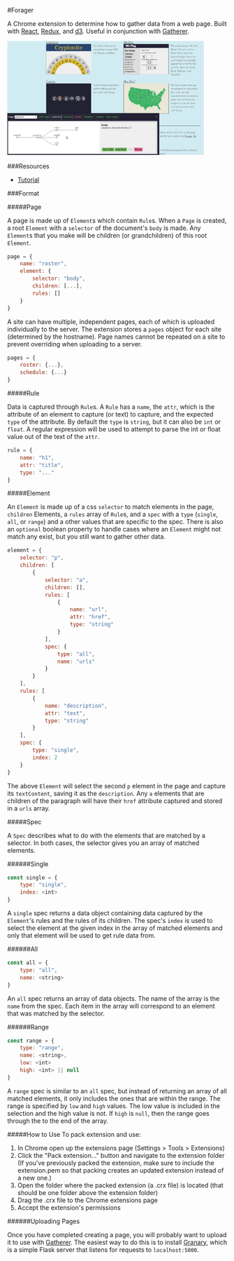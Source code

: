 #Forager

A Chrome extension to determine how to gather data from a web page. Built with [React](https://facebook.github.io/react/), [Redux](http://rackt.org/redux/index.html), and [d3](http://d3js.org/). Useful in conjunction with [Gatherer](https://github.com/pshrmn/gatherer).

<img src="/preview/forager-ui-preview.gif" width="450"/>

###Resources
* [Tutorial](/docs/tutorial.md)

###Format

#####Page

A page is made up of `Element`s which contain `Rule`s. When a `Page` is created, a root `Element` with a `selector` of the document's `body` is made. Any `Element`s that you make will be children (or grandchildren) of this root `Element`.

```javascript
page = {
    name: "roster",
    element: {
        selector: "body",
        children: [...],
        rules: []
    }
}
```

A site can have multiple, independent pages, each of which is uploaded individually to the server. The extension stores a `pages` object for each site (determined by the hostname). Page names cannot be repeated on a site to prevent overriding when uploading to a server.

```javascript
pages = {
    roster: {...},
    schedule: {...}
}
```

#####Rule

Data is captured through `Rule`s. A `Rule` has a `name`, the `attr`, which is the attribute of an element to capture (or text) to capture, and the expected `type` of the attribute. By default the `type` is `string`, but it can also be `int` or `float`. A regular expression will be used to attempt to parse the int or float value out of the text of the `attr`.

```javascript
rule = {
    name: "h1",
    attr: "title",
    type: "..."
}
```

#####Element

An `Element` is made up of a css `selector` to match elements in the page, `children` Elements, a `rules` array of `Rule`s, and a `spec` with a `type` (`single`, `all`, or `range`) and a other values that are specific to the spec. There is also an `optional` boolean property to handle cases where an `Element` might not match any exist, but you still want to gather other data.

```javascript
element = {
    selector: "p",
    children: [
        {
            selector: "a",
            children: [],
            rules: [
                {
                    name: "url",
                    attr: "href",
                    type: "string"
                }
            ],
            spec: {
                type: "all",
                name: "urls"
            }
        }
    ],
    rules: [
        {
            name: "description",
            attr: "text",
            type: "string"
        }
    ],
    spec: {
        type: "single",
        index: 2
    }
}
```

The above `Element` will select the second `p` element in the page and capture its `textContent`, saving it as the `description`. Any `a` elements that are children of the paragraph will have their `href` attribute captured and stored in a `urls` array.

#####Spec

A `Spec` describes what to do with the elements that are matched by a selector. In both cases, the selector gives you an array of matched elements.

######Single

```javascript
const single = {
    type: "single",
    index: <int>
}
```

A `single` spec returns a data object containing data captured by the `Element`'s rules and the rules of its children. The spec's `index` is used to select the element at the given index in the array of matched elements and only that element will be used to get rule data from.

######All

```javascript
const all = {
    type: "all",
    name: <string>
}
```
An `all` spec returns an array of data objects. The name of the array is the `name` from the spec. Each item in the array will correspond to an element that was matched by the selector.

######Range

```javascript
const range = {
    type: "range",
    name: <string>,
    low: <int>
    high: <int> || null
}
```

A `range` spec is similar to an `all` spec, but instead of returning an array of all matched elements, it only includes the ones that are within the range. The range is specified by `low` and `high` values. The low value is included in the selection and the high value is not. If `high` is `null`, then the range goes through the to the end of the array.


#####How to Use
To pack extension and use:

1. In Chrome open up the extensions page (Settings > Tools > Extensions)
2. Click the "Pack extension..." button and navigate to the extension folder (If you've previously packed the extension, make sure to include the extension.pem so that packing creates an updated extension instead of a new one.)
3. Open the folder where the packed extension (a .crx file) is located (that should be one folder above the extension folder)
4. Drag the .crx file to the Chrome extensions page
5. Accept the extension's permissions

######Uploading Pages

Once you have completed creating a page, you will probably want to upload it to use with [Gatherer](https://github.com/pshrmn/gatherer). The easiest way to do this is to install [Granary](https://github.com/pshrmn/granary), which is a simple Flask server that listens for requests to `localhost:5000`.
